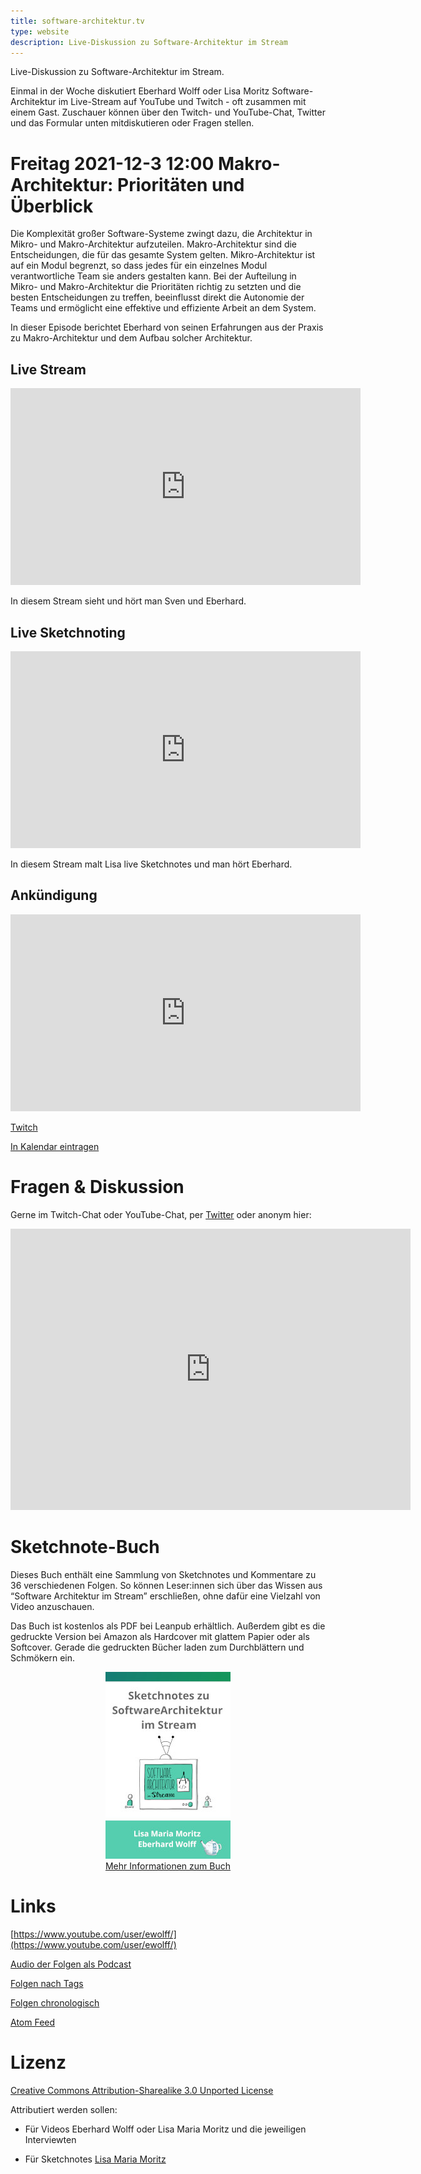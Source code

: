 ```yaml
---
title: software-architektur.tv
type: website
description: Live-Diskussion zu Software-Architektur im Stream
---
```


Live-Diskussion zu Software-Architektur im Stream. 

Einmal in der Woche diskutiert Eberhard Wolff oder Lisa Moritz
Software-Architektur im
Live-Stream auf YouTube und Twitch - oft zusammen mit einem
Gast. Zuschauer können über den Twitch- und YouTube-Chat, Twitter und
das Formular unten mitdiskutieren oder Fragen
stellen. 
 
# Freitag 2021-12-3 12:00 Makro-Architektur: Prioritäten und Überblick

Die Komplexität großer Software-Systeme zwingt dazu, die Architektur
in Mikro- und Makro-Architektur aufzuteilen. Makro-Architektur sind
die Entscheidungen, die für das gesamte System gelten.
Mikro-Architektur ist auf ein Modul begrenzt, so dass jedes für ein
einzelnes Modul verantwortliche Team sie anders gestalten kann.
Bei der Aufteilung in Mikro- und Makro-Architektur die
Prioritäten richtig zu setzten und die besten Entscheidungen zu
treffen, beeinflusst direkt die Autonomie der Teams und ermöglicht
eine effektive und effiziente Arbeit an dem System.

In dieser Episode berichtet Eberhard von seinen Erfahrungen aus der
Praxis zu Makro-Architektur und dem Aufbau solcher Architektur.

## Live Stream

<center>
<div aclass="embed-container"> <iframe width="560" height="315"
src="https://www.youtube-nocookie.com/embed/XyPkXAlMUkY"
frameborder="0" allow="accelerometer; autoplay; clipboard-write;
encrypted-media; gyroscope; picture-in-picture"
allowfullscreen></iframe> </div>
</center>

In diesem Stream sieht und hört man Sven und Eberhard.

## Live Sketchnoting

<center>
<div aclass="embed-container"> <iframe width="560" height="315"
src="https://www.youtube-nocookie.com/embed/1_LkcnYGHQU"
frameborder="0" allow="accelerometer; autoplay; clipboard-write;
encrypted-media; gyroscope; picture-in-picture"
allowfullscreen></iframe> </div>
</center>


In diesem Stream malt Lisa live Sketchnotes und man hört
Eberhard.


## Ankündigung

<center>
<div aclass="embed-container"> <iframe width="560" height="315"
src="https://www.youtube-nocookie.com/embed/4_C3IuGIsg0"
frameborder="0" allow="accelerometer; autoplay; clipboard-write;
encrypted-media; gyroscope; picture-in-picture"
allowfullscreen></iframe> </div>
</center>


[Twitch](https://www.twitch.tv/ebrwolff)

[In Kalendar eintragen](termin.ics)



# Fragen & Diskussion

Gerne im Twitch-Chat oder YouTube-Chat, per [Twitter](https://twitter.com/ewolff) oder anonym
hier:

<div class="embed-container">
<div class="ratio4x3">
<iframe
src="https://docs.google.com/forms/d/e/1FAIpQLSf0xIZkNG_wRJ0IiobVcO3Z-q3dQMcwYTww0wgiWCupZCKM4A/viewform?embedded=true"
width="640" height="450" frameborder="0" marginheight="0"
marginwidth="0">Loading…</iframe>
</div>
</div>

# Sketchnote-Buch

Dieses Buch enthält eine Sammlung von Sketchnotes und Kommentare zu 36
verschiedenen Folgen. So können Leser:innen sich über das Wissen aus
“Software Architektur im Stream” erschließen, ohne dafür eine Vielzahl
von Video anzuschauen.

Das Buch ist kostenlos als PDF bei Leanpub erhältlich. Außerdem gibt
es die gedruckte Version bei Amazon als Hardcover mit glattem Papier
oder als Softcover. Gerade die gedruckten Bücher laden zum
Durchblättern und Schmökern ein. 

<center>

<a href="sketchnote-buch"> <img
src="sketchnote-buch.jpg" /> <br /> Mehr Informationen zum Buch</a>

</center>

# Links

[https://www.youtube.com/user/ewolff/](https://www.youtube.com/user/ewolff/)

[Audio der Folgen als Podcast](podcast.html)

[Folgen nach Tags](tags.html)

[Folgen chronologisch](chronologisch.html)

[Atom Feed](feed.xml)

# Lizenz

[Creative Commons Attribution-Sharealike 3.0 Unported
License](http://creativecommons.org/licenses/by-sa/3.0/)

Attributiert werden sollen:

* Für Videos Eberhard Wolff oder Lisa Maria Moritz und die jeweiligen Interviewten

* Für Sketchnotes [Lisa Maria Moritz](https://twitter.com/Teapot4181)
